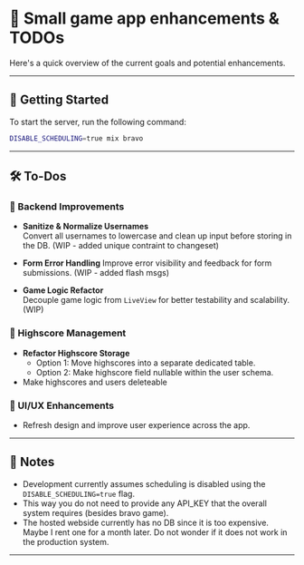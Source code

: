 # 🧠 Small game app enhancements & TODOs

Here's a quick overview of the current goals and potential enhancements.

---

## 🚀 Getting Started

To start the server, run the following command:

```bash
DISABLE_SCHEDULING=true mix bravo
```

---

## 🛠️ To-Dos

### 🧹 Backend Improvements
- **Sanitize & Normalize Usernames**  
  Convert all usernames to lowercase and clean up input before storing in the DB. (WIP - added unique contraint to changeset)

- **Form Error Handling**
  Improve error visibility and feedback for form submissions.
  (WIP - added flash msgs)
- **Game Logic Refactor**  
  Decouple game logic from `LiveView` for better testability and scalability.
  (WIP)

### 🎯 Highscore Management
- **Refactor Highscore Storage**  
  - Option 1: Move highscores into a separate dedicated table.  
  - Option 2: Make highscore field nullable within the user schema.
- Make highscores and users deleteable 

### 🎨 UI/UX Enhancements
- Refresh design and improve user experience across the app.

---

## 📌 Notes
- Development currently assumes scheduling is disabled using the `DISABLE_SCHEDULING=true` flag.
- This way you do not need to provide any API_KEY that the overall system requires (besides bravo game).
- The hosted webside currently has no DB since it is too expensive. Maybe I rent one for a month later. Do not wonder if it does not work in the production system.

---
